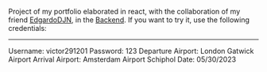 Project of my portfolio elaborated in react, with the collaboration of my friend [EdgardoDJN](https://github.com/EdgardoDJN), in the [Backend](https://github.com/EdgardoDJN2).
If you want to try it, use the following credentials:
___
Username: victor291201
Password: 123
Departure Airport: London Gatwick Airport
Arrival Airport: Amsterdam Airport Schiphol
Date: 05/30/2023
